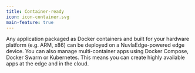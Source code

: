 ```yaml
---
title: Container-ready
icon: icon-container.svg
main-feature: true
---
```


Any application packaged as Docker containers and built for your hardware platform (e.g. ARM, x86) can be deployed on a NuvlaEdge-powered edge device. You can also manage multi-container apps using Docker Compose, Docker Swarm or Kubernetes. This means you can create highly available apps at the edge and in the cloud.
